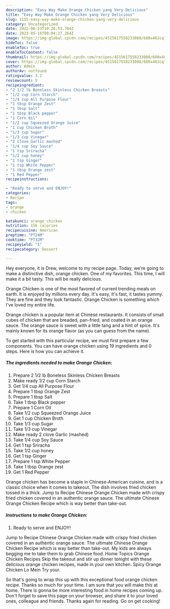 ```yaml
---
description: "Easy Way Make Orange Chicken yang Very Delicious"
title: "Easy Way Make Orange Chicken yang Very Delicious"
slug: 1155-easy-way-make-orange-chicken-yang-very-delicious
category: Uncategorized
date: 2022-06-23T10:26:53.704Z
date: 2023-05-16T00:04:27.264Z
image: https://img-global.cpcdn.com/recipes/4515617558233088/680x482cq70/orange-chicken-recipe-main-photo.jpg
hideToc: false
enableToc: true
enableTocContent: false
thumbnail: https://img-global.cpcdn.com/recipes/4515617558233088/680x482cq70/orange-chicken-recipe-main-photo.jpg
cover: https://img-global.cpcdn.com/recipes/4515617558233088/680x482cq70/orange-chicken-recipe-main-photo.jpg
author: Admin
authorAv: notfound
ratingvalue: 3.2
reviewcount: 5
recipeingredient:
- "2 1/2 lb Boneless Skinless Chicken Breasts"
- "1/2 cup Corn Starch"
- "1/4 cup All Purpose Flour"
- "1 tbsp Orange Zest"
- "1 tbsp Salt"
- "1 tbsp Black pepper"
- "1 Corn Oil"
- "1/2 cup Squeezed Orange Juice"
- "1 cup Chicken Broth"
- "1/3 cup Sugar"
- "1/3 cup Vinegar"
- "2 clove Garlic mashed"
- "1/4 cup Soy Sauce"
- "1 tsp Sriracha"
- "1/2 cup honey"
- "1 tsp Ginger"
- "1 tsp White Pepper"
- "1 tbsp Orange zest"
- "1 Red Pepper"
recipeinstructions:

- "Ready to serve and ENJOY!"
categories:
- Recipe
tags:
- orange
- chicken

katakunci: orange chicken 
nutrition: 156 calories
recipecuisine: American
preptime: "PT24M"
cooktime: "PT32M"
recipeyield: "1"
recipecategory: Dessert

---
```



Hey everyone, it is Drew, welcome to my recipe page. Today, we're going to make a distinctive dish, orange chicken. One of my favorites. This time, I will make it a bit tasty. This will be really delicious.

Orange Chicken is one of the most favored of current trending meals on earth. It is enjoyed by millions every day. It's easy, it's fast, it tastes yummy. They are fine and they look fantastic. Orange Chicken is something which I've loved my entire life.

Orange chicken is a popular item at Chinese restaurants. It consists of small cubes of chicken that are breaded, pan-fried, and coated in an orange sauce. The orange sauce is sweet with a little tang and a hint of spice. It&#39;s mainly known for its orange flavor (as you can guess from the name).


To get started with this particular recipe, we must first prepare a few components. You can have orange chicken using 19 ingredients and 0 steps. Here is how you can achieve it.

<!--inarticleads1-->

##### The ingredients needed to make Orange Chicken:

1. Prepare 2 1/2 lb Boneless Skinless Chicken Breasts
1. Make ready 1/2 cup Corn Starch
1. Get 1/4 cup All Purpose Flour
1. Prepare 1 tbsp Orange Zest
1. Prepare 1 tbsp Salt
1. Take 1 tbsp Black pepper
1. Prepare 1 Corn Oil
1. Take 1/2 cup Squeezed Orange Juice
1. Get 1 cup Chicken Broth
1. Take 1/3 cup Sugar
1. Take 1/3 cup Vinegar
1. Make ready 2 clove Garlic (mashed)
1. Take 1/4 cup Soy Sauce
1. Get 1 tsp Sriracha
1. Take 1/2 cup honey
1. Get 1 tsp Ginger
1. Prepare 1 tsp White Pepper
1. Take 1 tbsp Orange zest
1. Get 1 Red Pepper


Orange chicken has become a staple in Chinese-American cuisine, and is a classic choice when it comes to takeout. The dish involves fried chicken tossed in a thick. Jump to Recipe Chinese Orange Chicken made with crispy fried chicken covered in an authentic orange sauce. The ultimate Chinese Orange Chicken Recipe which is way better than take-out. 

<!--inarticleads2-->

##### Instructions to make Orange Chicken:


1. Ready to serve and ENJOY!

Jump to Recipe Chinese Orange Chicken made with crispy fried chicken covered in an authentic orange sauce. The ultimate Chinese Orange Chicken Recipe which is way better than take-out. My kids are always begging me to take them to grab Chinese food. Home Topics Orange Chicken Recipes Skip the takeout and stir up dinner tonight with these delicious orange chicken recipes, made in your own kitchen. Spicy Orange Chicken Lo Mein Try your. 

So that's going to wrap this up with this exceptional food orange chicken recipe. Thanks so much for your time. I am sure that you will make this at home. There is gonna be more interesting food in home recipes coming up. Don't forget to save this page on your browser, and share it to your loved ones, colleague and friends. Thanks again for reading. Go on get cooking!
